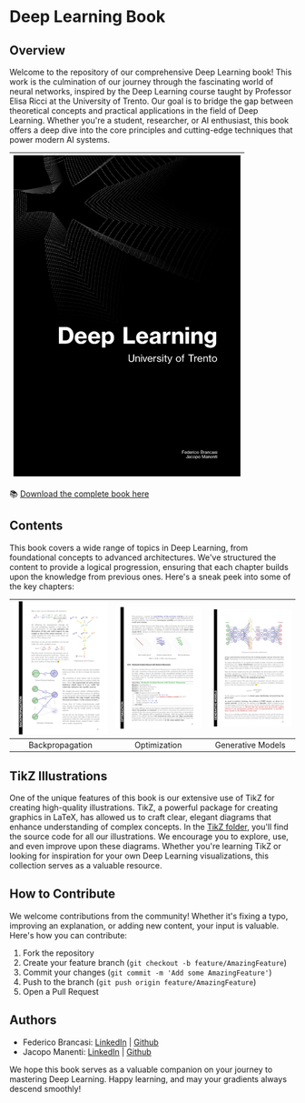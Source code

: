 # Deep Learning Book

## Overview

Welcome to the repository of our comprehensive Deep Learning book! This work is the culmination of our journey through the fascinating world of neural networks, inspired by the Deep Learning course taught by Professor Elisa Ricci at the University of Trento.
Our goal is to bridge the gap between theoretical concepts and practical applications in the field of Deep Learning. Whether you're a student, researcher, or AI enthusiast, this book offers a deep dive into the core principles and cutting-edge techniques that power modern AI systems.

|<a href="https://github.com/federicobrancasi/Deep-Learning/blob/main/tikz/Github%20Showcase%20Cover.jpg"><img src="https://github.com/federicobrancasi/Deep-Learning/blob/main/tikz/Github%20Showcase%20Cover.jpg" alt="Backpropagation" width="400px"/></a>|
|:--:|
📚 [Download the complete book here](https://github.com/federicobrancasi/Deep-Learning/blob/main/Deep_Learning.pdf)

## Contents

This book covers a wide range of topics in Deep Learning, from foundational concepts to advanced architectures. We've structured the content to provide a logical progression, ensuring that each chapter builds upon the knowledge from previous ones. Here's a sneak peek into some of the key chapters:

|<a href="https://github.com/federicobrancasi/Deep-Learning/blob/main/tikz/Github%20Showcase%201.jpg"><img src="https://github.com/federicobrancasi/Deep-Learning/blob/main/tikz/Github%20Showcase%201.jpg" alt="Backpropagation" width="220px"/></a>|<a href="https://github.com/federicobrancasi/Deep-Learning/blob/main/tikz/Github%20Showcase%202.jpg"><img src="https://github.com/federicobrancasi/Deep-Learning/blob/main/tikz/Github%20Showcase%202.jpg" alt="Optimization" width="220px"/></a>|<a href="https://github.com/federicobrancasi/Deep-Learning/blob/main/tikz/Github%20Showcase%203.jpg"><img src="https://github.com/federicobrancasi/Deep-Learning/blob/main/tikz/Github%20Showcase%203.jpg" alt="Generative Models" width="220px"/></a>|
|:--:|:--:|:--:|
|Backpropagation|Optimization|Generative Models|

## TikZ Illustrations

One of the unique features of this book is our extensive use of TikZ for creating high-quality illustrations. TikZ, a powerful package for creating graphics in LaTeX, has allowed us to craft clear, elegant diagrams that enhance understanding of complex concepts.
In the [TikZ folder](https://github.com/federicobrancasi/Deep-Learning/tree/main/tikz), you'll find the source code for all our illustrations. We encourage you to explore, use, and even improve upon these diagrams. Whether you're learning TikZ or looking for inspiration for your own Deep Learning visualizations, this collection serves as a valuable resource.

## How to Contribute

We welcome contributions from the community! Whether it's fixing a typo, improving an explanation, or adding new content, your input is valuable. Here's how you can contribute:

1. Fork the repository
2. Create your feature branch (`git checkout -b feature/AmazingFeature`)
3. Commit your changes (`git commit -m 'Add some AmazingFeature'`)
4. Push to the branch (`git push origin feature/AmazingFeature`)
5. Open a Pull Request

## Authors

- Federico Brancasi: [LinkedIn](https://www.linkedin.com/in/federicobrancasi/) | [Github](https://www.linkedin.com/in/federicobrancasi/)
- Jacopo Manenti: [LinkedIn](https://www.linkedin.com/in/jacopo-manenti-7885651a7/) | [Github](https://github.com/jacopomanenti01)

We hope this book serves as a valuable companion on your journey to mastering Deep Learning. Happy learning, and may your gradients always descend smoothly!
